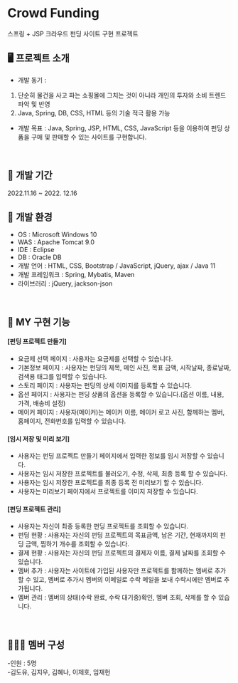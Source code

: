 # Crowd Funding
스프링 + JSP 크라우드 펀딩 사이트 구현 프로젝트

## 🖥 프로젝트 소개
- 개발 동기 : <br>
1. 단순히 물건을 사고 파는 쇼핑몰에 그치는 것이 아니라 개인의 투자와 소비 트렌드 파악 및 반영
2. Java, Spring, DB, CSS, HTML 등의 기술 적극 활용 가능
- 개발 목표 : Java, Spring, JSP, HTML, CSS, JavaScript 등을 이용하여 펀딩 상품을 구매 및 판매할 수 있는 사이트를 구현합니다.
<br>

## 📅 개발 기간
2022.11.16 ~ 2022. 12.16
<br>

## 🔧 개발 환경
- OS : Microsoft Windows 10
- WAS : Apache Tomcat 9.0
- IDE : Eclipse
- DB : Oracle DB
- 개발 언어 : HTML, CSS, Bootstrap / JavaScript, jQuery, ajax / Java 11
- 개발 프레임워크 : Spring, Mybatis, Maven
- 라이브러리 : jQuery, jackson-json
<br>

## 📌 MY 구현 기능
#### [펀딩 프로젝트 만들기]
- 요금제 선택 페이지 : 사용자는 요금제를 선택할 수 있습니다.
- 기본정보 페이지 : 사용자는 펀딩의 제목, 메인 사진, 목표 금액, 시작날짜, 종료날짜, 검색용 태그를 입력할 수 있습니다.
- 스토리 페이지 : 사용자는 펀딩의 상세 이미지를 등록할 수 있습니다.
- 옵션 페이지 : 사용자는 펀딩 상품의 옵션을 등록할 수 있습니다.(옵션 이름, 내용, 가격, 배송비 설정)
- 메이커 페이지 : 사용자(메이커)는 메이커 이름, 메이커 로고 사진, 함께하는 멤버, 홈페이지, 전화번호를 입력할 수 있습니다.

#### [임시 저장 및 미리 보기]
- 사용자는 펀딩 프로젝트 만들기 페이지에서 입력한 정보를 임시 저장할 수 있습니다.
- 사용자는 임시 저장한 프로젝트를 불러오기, 수정, 삭제, 최종 등록 할 수 있습니다.
- 사용자는 임시 저장한 프로젝트를 최종 등록 전 미리보기 할 수 있습니다.
- 사용자는 미리보기 페이지에서 프로젝트를 이미지 저장할 수 있습니다.

#### [펀딩 프로젝트 관리]
- 사용자는 자신이 최종 등록한 펀딩 프로젝트를 조회할 수 있습니다.
- 펀딩 현황 : 사용자는 자신의 펀딩 프로젝트의 목표금액, 남은 기간, 현재까지의 펀딩 금액, 찜하기 개수를 조회할 수 있습니다.
- 결제 현황 : 사용자는 자신의 펀딩 프로젝트의 결제자 이름, 결제 날짜를 조회할 수 있습니다.
- 멤버 추가 : 사용자는 사이트에 가입된 사용자만 프로젝트를 함께하는 멤버로 추가할 수 있고, 멤버로 추가시 멤버의 이메일로 수락 메일을 보내 수락시에만 멤버로 추가됩니다. 
- 멤버 관리 : 멤버의 상태(수락 완료, 수락 대기중)확인, 멤버 조회, 삭제를 할 수 있습니다.

<br>

## 💁🏻‍♀️ 멤버 구성
-인원 : 5명<br>
-김도유, 김지우, 김혜나, 이제호, 임재헌
